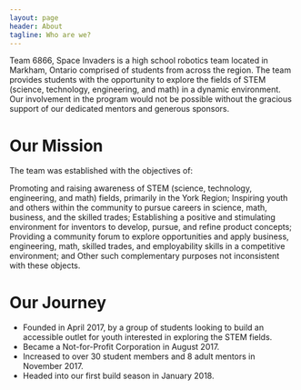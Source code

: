 ```yaml
---
layout: page
header: About
tagline: Who are we?
---
```

Team 6866, Space Invaders is a high school robotics team located in Markham, Ontario comprised of students from across the region. The team provides students with the opportunity to explore the fields of STEM (science, technology, engineering, and math) in a dynamic environment. Our involvement in the program would not be possible without the gracious support of our dedicated mentors and generous sponsors.

<h1>Our Mission</h1>

The team was established with the objectives of:

Promoting and raising awareness of STEM (science, technology, engineering, and math) fields, primarily in the York Region;
Inspiring youth and others within the community to pursue careers in science, math, business, and the skilled trades;
Establishing a positive and stimulating environment for inventors to develop, pursue, and refine product concepts;
Providing a community forum to explore opportunities and apply business, engineering, math, skilled trades, and employability skills in a competitive environment; and
Other such complementary purposes not inconsistent with these objects.

<h1>Our Journey</h1>

- Founded in April 2017, by a group of students looking to build an accessible outlet for youth interested in exploring the STEM fields.
- Became a Not-for-Profit Corporation in August 2017.
- Increased to over 30 student members and 8 adult mentors in November 2017.
- Headed into our first build season in January 2018.
